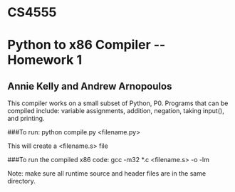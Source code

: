 # CS4555
Python to x86 Compiler -- Homework 1
====================================
Annie Kelly and Andrew Arnopoulos
---------------------------------

This compiler works on a small subset of Python, P0. Programs that can be compiled include: variable assignments, addition, negation, taking input(), and printing.

###To run:
python compile.py <filename.py>

This will create a <filename.s> file

###To run the compiled x86 code:
gcc -m32 *.c <filename.s> -o <executablename> -lm

Note: make sure all runtime source and header files are in the same directory.
